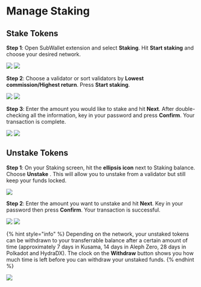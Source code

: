 # Manage Staking

## **Stake Tokens**

**Step 1**: Open SubWallet extension and select **Staking**. Hit **Start staking** and choose your desired network.

![](<../.gitbook/assets/Screen Shot 2022-06-24 at 13.40.55.png>) ![](<../.gitbook/assets/Screen Shot 2022-06-24 at 13.41.10.png>)

**Step 2**: Choose a validator or sort validators by **Lowest commission/Highest return**. Press **Start staking**.

![](<../.gitbook/assets/Screen Shot 2022-06-24 at 14.00.16.png>) ![](<../.gitbook/assets/Screen Shot 2022-06-24 at 14.00.46.png>)

**Step 3**: Enter the amount you would like to stake and hit **Next**. After double-checking all the information, key in your password and press **Confirm**. Your transaction is complete.

![](<../.gitbook/assets/Screen Shot 2022-06-24 at 14.01.00.png>) ![](<../.gitbook/assets/Screen Shot 2022-06-24 at 14.01.20.png>)

## Unstake Tokens

**Step 1**: On your Staking screen, hit the **ellipsis icon** next to Staking balance. Choose **Unstake** . This will allow you to unstake from a validator but still keep your funds locked.

![](<../.gitbook/assets/Screen Shot 2022-06-25 at 11.07.26.png>)

**Step 2**: Enter the amount you want to unstake and hit **Next**. Key in your password then press **Confirm**. Your transaction is successful.

![](<../.gitbook/assets/Screen Shot 2022-06-25 at 11.45.24.png>) ![](<../.gitbook/assets/Screen Shot 2022-06-25 at 11.45.39.png>)

{% hint style="info" %}
Depending on the network, your unstaked tokens can be withdrawn to your transferrable balance after a certain amount of time (approximately 7 days in Kusama, 14 days in Aleph Zero, 28 days in Polkadot and HydraDX). The clock on the **Withdraw** button shows you how much time is left before you can withdraw your unstaked funds.
{% endhint %}

![](<../.gitbook/assets/Screen Shot 2022-06-25 at 15.27.12.png>)
